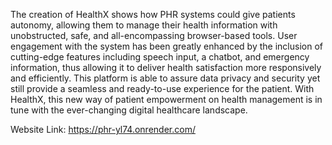 The creation of HealthX shows how PHR systems could give patients autonomy, allowing them to manage their health information with unobstructed, safe, and all-encompassing browser-based tools. User engagement with the system has been greatly enhanced by the inclusion of cutting-edge features including speech input, a chatbot, and emergency information, thus allowing it to deliver health satisfaction more responsively and efficiently. This platform is able to assure data privacy and security yet still provide a seamless and ready-to-use experience for the patient. With HealthX, this new way of patient empowerment on health management is in tune with the ever-changing digital healthcare landscape.

Website Link: https://phr-yl74.onrender.com/
